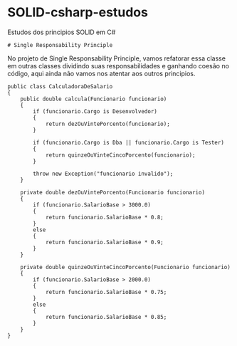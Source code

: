 # SOLID-csharp-estudos
Estudos dos principios SOLID em C#

    # Single Responsability Principle 

No projeto de Single Responsability Principle, vamos refatorar essa classe em outras classes dividindo suas responsabilidades e ganhando coesão no código, aqui ainda não vamos nos atentar aos outros principios. 

    public class CalculadoraDeSalario
    {
        public double calcula(Funcionario funcionario)
        {
            if (funcionario.Cargo is Desenvolvedor)
            {
                return dezOuVintePorcento(funcionario);
            }

            if (funcionario.Cargo is Dba || funcionario.Cargo is Tester)
            {
                return quinzeOuVinteCincoPorcento(funcionario);
            }

            throw new Exception("funcionario invalido");
        }

        private double dezOuVintePorcento(Funcionario funcionario)
        {
            if (funcionario.SalarioBase > 3000.0)
            {
                return funcionario.SalarioBase * 0.8;
            }
            else
            {
                return funcionario.SalarioBase * 0.9;
            }
        }

        private double quinzeOuVinteCincoPorcento(Funcionario funcionario)
        {
            if (funcionario.SalarioBase > 2000.0)
            {
                return funcionario.SalarioBase * 0.75;
            }
            else
            {
                return funcionario.SalarioBase * 0.85;
            }
        }
    }
